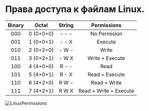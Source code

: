 # Права доступа к файлам Linux.


|Binary|Octal|String|Permissions|
|:---:|:---:|:---:|:---:|
|000|0 (0+0+0)|- - -|No Permision|
|001|1 (0+0+1)|- - X|Execute|
|010|2 (0+2+0)|- W -|Write|
|011|3 (0+2+1)|- W X|Write + Execute|
|100|4 (4+0+0)|R - -|Read|
|101|5 (4+0+1)|R - X|Read + Execute|
|110|6 (4+2+0)|R W -|Read + Write|
|111|7 (4+2+1)|R W X|Read + Write + Execute|


![LinuxPermissions](https://github.com/orrstudio/My-Notes-and-Manuals/assets/65281943/0261250f-e80f-43bb-b83e-6ae65581dc12)
